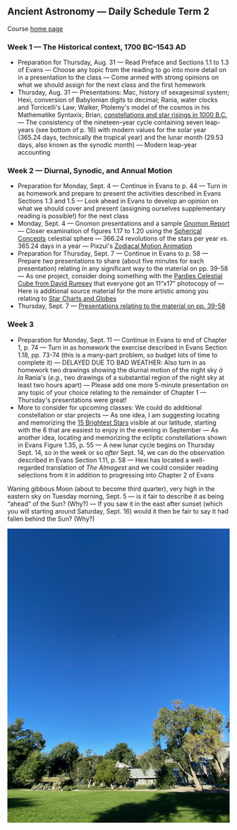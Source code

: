 ## Ancient Astronomy &mdash; Daily Schedule Term 2

Course [home page](./)

### Week 1 &mdash; The Historical context, 1700 BC&ndash;1543 AD

* Preparation for Thursday, Aug. 31 &mdash; Read Preface and Sections 1.1 to 1.3 of Evans &mdash; Choose any topic from the reading to go into more detail on in a presentation to the class &mdash; Come armed with strong opinions on what we should assign for the next class and the first homework
* Thursday, Aug. 31 &mdash; Presentations: Mac, history of sexagesimal system; Hexi, conversion of Babylonian digits to decimal; Rania, water clocks and Torricelli's Law; Walker, Ptolemy's model of the cosmos in his Mathematike Syntaxis; Brian, [constellations and star risings in 1000 B.C.](./resources/1000BCConstellations.pdf) &mdash; The consistency of the nineteen-year cycle containing seven leap-years (see bottom of p. 16) with modern values for the solar year (365.24 days, technically the tropical year) and the lunar month (29.53 days, also known as the synodic month) &mdash; Modern leap-year accounting

### Week 2 &mdash; Diurnal, Synodic, and Annual Motion

* Preparation for Monday, Sept. 4 &mdash; Continue in Evans to p. 44 &mdash; Turn in as homework and prepare to present the activities described in Evans Sections 1.3 and 1.5 &mdash; Look ahead in Evans to develop an opinion on what we should cover and present (assigning ourselves supplementary reading is possible!) for the next class
* Monday, Sept. 4 &mdash; Gnomon presentations and a sample [Gnomon Report](./assignments/GnomonReport.pdf) &mdash; Closer examination of figures 1.17 to 1.20 using the [Spherical Concepts](https://www.omniterrum.com/product-category/sold/sold-globe-novelties/cw215art88) celestial sphere &mdash; 366.24 revolutions of the stars per year vs. 365.24 days in a year &mdash; Pixzul's [Zodiacal Motion Animation](./resources/ZodiacalMotionAnimation.mp4)
* Preparation for Thursday, Sept. 7 &mdash; Continue in Evans to p. 58 &mdash; Prepare *two* presentations to share (about five minutes for each presentation) relating in any significant way to the material on pp. 39-58 &mdash; As one project, consider doing something with the [Pardies Celestial Cube from David Rumsey](./resources/StarChartsAndGlobes/PardiesCelestialCubeFromDavidRumsey.jpg) that everyone got an 11&ldquo;x17&rdquo; photocopy of &mdash; Here is additional source material for the more artistic among you relating to [Star Charts and Globes](./resources/StarChartsAndGlobes/index.html)
* Thursday, Sept. 7 &mdash; [Presentations relating to the material on pp. 39-58](./assignments/presentation_notes-2023-09-07.md)

### Week 3

* Preparation for Monday, Sept. 11 &mdash; Continue in Evans to end of Chapter 1, p. 74 &mdash; Turn in as homework the exercise described in Evans Section 1.18, pp. 73-74 (this is a many-part problem, so budget lots of time to complete it) &mdash; DELAYED DUE TO BAD WEATHER: Also turn in as homework two drawings showing the diurnal motion of the night sky *&agrave; la* Rania's (*e.g.,* two drawings of a substantial region of the night sky at least two hours apart) &mdash; Please add one more 5-minute presentation on any topic of your choice relating to the remainder of Chapter 1 &mdash; Thursday's presentations were great!
* More to consider for upcoming classes: We could do additional constellation or star projects &mdash; As one idea, I am suggesting locating and memorizing the [15 Brightest Stars](./resources/15BrightestStars-September.pdf) visible at our latitude, starting with the 6 that are easiest to enjoy in the evening in September &mdash; As another idea, locating and memorizing the ecliptic constellations shown in Evans Figure 1.35, p. 55 &mdash; A new lunar cycle begins on Thursday Sept. 14, so in the week or so *after* Sept. 14, we can do the observation described in Evans Section 1.11, p. 58 &mdash; Hexi has located a well-regarded translation of *The Almagest* and we could consider reading selections from it in addition to progressing into Chapter 2 of Evans

Waning gibbous Moon (about to become third quarter), very high in the eastern sky on Tuesday morning, Sept. 5 &mdash; is it fair to describe it as being &ldquo;ahead&rdquo; of the Sun? (Why?) &mdash; If you saw it in the east after sunset (which you will starting around Saturday, Sept. 16) would it then be fair to say it had fallen behind the Sun? (Why?)

![Waning gibbous moon high in the morning sky](./resources/MorningMoonSept5.jpeg)
